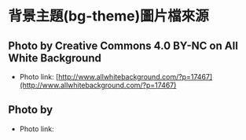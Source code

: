 # 背景主題(bg-theme)圖片檔來源

## Photo by Creative Commons 4.0 BY-NC on All White Background
* Photo link:
[http://www.allwhitebackground.com/?p=17467](http://www.allwhitebackground.com/?p=17467)

## Photo by
* Photo link: